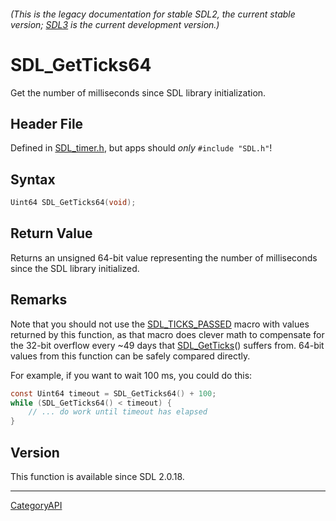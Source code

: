 ###### (This is the legacy documentation for stable SDL2, the current stable version; [SDL3](https://wiki.libsdl.org/SDL3/) is the current development version.)
# SDL_GetTicks64

Get the number of milliseconds since SDL library initialization.

## Header File

Defined in [SDL_timer.h](https://github.com/libsdl-org/SDL/blob/SDL2/include/SDL_timer.h), but apps should _only_ `#include "SDL.h"`!

## Syntax

```c
Uint64 SDL_GetTicks64(void);

```

## Return Value

Returns an unsigned 64-bit value representing the number of milliseconds
since the SDL library initialized.

## Remarks

Note that you should not use the [SDL_TICKS_PASSED](SDL_TICKS_PASSED) macro
with values returned by this function, as that macro does clever math to
compensate for the 32-bit overflow every ~49 days that
[SDL_GetTicks](SDL_GetTicks)() suffers from. 64-bit values from this
function can be safely compared directly.

For example, if you want to wait 100 ms, you could do this:

```c
const Uint64 timeout = SDL_GetTicks64() + 100;
while (SDL_GetTicks64() < timeout) {
    // ... do work until timeout has elapsed
}
```

## Version

This function is available since SDL 2.0.18.

----
[CategoryAPI](CategoryAPI)

